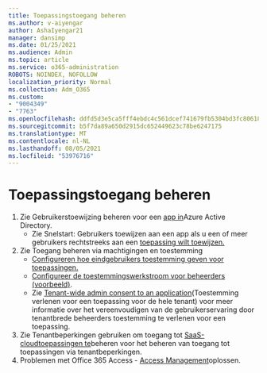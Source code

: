 ```yaml
---
title: Toepassingstoegang beheren
ms.author: v-aiyengar
author: AshaIyengar21
manager: dansimp
ms.date: 01/25/2021
ms.audience: Admin
ms.topic: article
ms.service: o365-administration
ROBOTS: NOINDEX, NOFOLLOW
localization_priority: Normal
ms.collection: Adm_O365
ms.custom:
- "9004349"
- "7763"
ms.openlocfilehash: ddfd5d3e5ca5fff4ebdc4c561dcef741679fb5304bd3fc80618016dc90a0d19f
ms.sourcegitcommit: b5f7da89a650d2915dc652449623c78be6247175
ms.translationtype: MT
ms.contentlocale: nl-NL
ms.lasthandoff: 08/05/2021
ms.locfileid: "53976716"
---
```

# <a name="manage-application-access"></a>Toepassingstoegang beheren

1. Zie Gebruikerstoewijzing beheren voor een [app in](https://docs.microsoft.com/azure/active-directory/manage-apps/assign-user-or-group-access-portal)Azure Active Directory.
    - Zie Snelstart: Gebruikers toewijzen aan een app als u een of meer gebruikers rechtstreeks aan een [toepassing wilt toewijzen.](https://docs.microsoft.com/azure/active-directory/manage-apps/assign-user-or-group-access-portal)
1. Zie Toegang beheren via machtigingen en toestemming
    - [Configureren hoe eindgebruikers toestemming geven voor toepassingen.](https://docs.microsoft.com/azure/active-directory/manage-apps/configure-user-consent?tabs=azure-portal) 
    - [Configureer de toestemmingswerkstroom voor beheerders (voorbeeld)](https://docs.microsoft.com/azure/active-directory/manage-apps/configure-admin-consent-workflow). 
    - Zie [Tenant-wide admin consent to an application](https://docs.microsoft.com/azure/active-directory/manage-apps/grant-admin-consent)(Toestemming verlenen voor een toepassing voor de hele tenant) voor meer informatie over het vereenvoudigen van de gebruikerservaring door tenantbrede beheerders toestemming te verlenen voor een toepassing. 
1. Zie Tenantbeperkingen gebruiken om toegang tot [SaaS-cloudtoepassingen te](https://docs.microsoft.com/azure/active-directory/manage-apps/tenant-restrictions)beheren voor het beheren van toegang tot toepassingen via tenantbeperkingen. 
1. Problemen met Office 365 Access - [Access Management](https://docs.microsoft.com/office365/troubleshoot/access-management/cannot-add-guest-users-in-m365-admin-center)oplossen.
